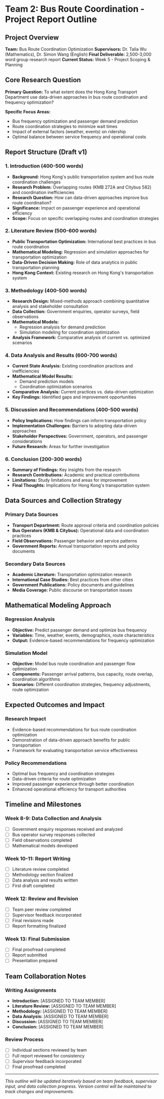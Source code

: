 # Team 2: Bus Route Coordination - Project Report Outline

## Project Overview
**Team:** Bus Route Coordination Optimization
**Supervisors:** Dr. Talia Wu (Mathematics), Dr. Simon Wang (English)
**Final Deliverable:** 2,500-3,000 word group research report
**Current Status:** Week 5 - Project Scoping & Planning

## Core Research Question
**Primary Question:** To what extent does the Hong Kong Transport Department use data-driven approaches in bus route coordination and frequency optimization?

**Specific Focus Areas:**
- Bus frequency optimization and passenger demand prediction
- Route coordination strategies to minimize wait times
- Impact of external factors (weather, events) on ridership
- Optimal balance between service frequency and operational costs

## Report Structure (Draft v1)

### 1. Introduction (400-500 words)
- **Background:** Hong Kong's public transportation system and bus route coordination challenges
- **Research Problem:** Overlapping routes (KMB 272A and Citybus 582) and coordination inefficiencies
- **Research Question:** How can data-driven approaches improve bus route coordination?
- **Significance:** Impact on passenger experience and operational efficiency
- **Scope:** Focus on specific overlapping routes and coordination strategies

### 2. Literature Review (500-600 words)
- **Public Transportation Optimization:** International best practices in bus route coordination
- **Mathematical Modeling:** Regression and simulation approaches for transportation optimization
- **Data-Driven Decision Making:** Role of data analytics in public transportation planning
- **Hong Kong Context:** Existing research on Hong Kong's transportation system

### 3. Methodology (400-500 words)
- **Research Design:** Mixed-methods approach combining quantitative analysis and stakeholder consultation
- **Data Collection:** Government enquiries, operator surveys, field observations
- **Mathematical Models:** 
  - Regression analysis for demand prediction
  - Simulation modeling for coordination optimization
- **Analysis Framework:** Comparative analysis of current vs. optimized scenarios

### 4. Data Analysis and Results (600-700 words)
- **Current State Analysis:** Existing coordination practices and inefficiencies
- **Mathematical Model Results:** 
  - Demand prediction models
  - Coordination optimization scenarios
- **Comparative Analysis:** Current practices vs. data-driven optimization
- **Key Findings:** Identified gaps and improvement opportunities

### 5. Discussion and Recommendations (400-500 words)
- **Policy Implications:** How findings can inform transportation policy
- **Implementation Challenges:** Barriers to adopting data-driven approaches
- **Stakeholder Perspectives:** Government, operators, and passenger considerations
- **Future Research:** Areas for further investigation

### 6. Conclusion (200-300 words)
- **Summary of Findings:** Key insights from the research
- **Research Contributions:** Academic and practical contributions
- **Limitations:** Study limitations and areas for improvement
- **Final Thoughts:** Implications for Hong Kong's transportation system

## Data Sources and Collection Strategy

### Primary Data Sources
- **Transport Department:** Route approval criteria and coordination policies
- **Bus Operators (KMB & Citybus):** Operational data and coordination practices
- **Field Observations:** Passenger behavior and service patterns
- **Government Reports:** Annual transportation reports and policy documents

### Secondary Data Sources
- **Academic Literature:** Transportation optimization research
- **International Case Studies:** Best practices from other cities
- **Government Publications:** Policy documents and guidelines
- **Media Coverage:** Public discourse on transportation issues

## Mathematical Modeling Approach

### Regression Analysis
- **Objective:** Predict passenger demand and optimize bus frequency
- **Variables:** Time, weather, events, demographics, route characteristics
- **Output:** Evidence-based recommendations for frequency optimization

### Simulation Model
- **Objective:** Model bus route coordination and passenger flow optimization
- **Components:** Passenger arrival patterns, bus capacity, route overlap, coordination algorithms
- **Scenarios:** Different coordination strategies, frequency adjustments, route optimization

## Expected Outcomes and Impact

### Research Impact
- Evidence-based recommendations for bus route coordination optimization
- Demonstration of data-driven approach benefits for public transportation
- Framework for evaluating transportation service effectiveness

### Policy Recommendations
- Optimal bus frequency and coordination strategies
- Data-driven criteria for route optimization
- Improved passenger experience through better coordination
- Enhanced operational efficiency for transport authorities

## Timeline and Milestones

### Week 8-9: Data Collection and Analysis
- [ ] Government enquiry responses received and analyzed
- [ ] Bus operator survey responses collected
- [ ] Field observations completed
- [ ] Mathematical models developed

### Week 10-11: Report Writing
- [ ] Literature review completed
- [ ] Methodology section finalized
- [ ] Data analysis and results written
- [ ] First draft completed

### Week 12: Review and Revision
- [ ] Team peer review completed
- [ ] Supervisor feedback incorporated
- [ ] Final revisions made
- [ ] Report formatting finalized

### Week 13: Final Submission
- [ ] Final proofread completed
- [ ] Report submitted
- [ ] Presentation prepared

## Team Collaboration Notes

### Writing Assignments
- **Introduction:** [ASSIGNED TO TEAM MEMBER]
- **Literature Review:** [ASSIGNED TO TEAM MEMBER]
- **Methodology:** [ASSIGNED TO TEAM MEMBER]
- **Data Analysis:** [ASSIGNED TO TEAM MEMBER]
- **Discussion:** [ASSIGNED TO TEAM MEMBER]
- **Conclusion:** [ASSIGNED TO TEAM MEMBER]

### Review Process
- [ ] Individual sections reviewed by team
- [ ] Full report reviewed for consistency
- [ ] Supervisor feedback incorporated
- [ ] Final proofread completed

---

*This outline will be updated iteratively based on team feedback, supervisor input, and data collection progress. Version control will be maintained to track changes and improvements.*
